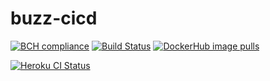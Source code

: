 # buzz-cicd

[![BCH compliance](https://bettercodehub.com/edge/badge/bassamalasadi/cicd-buzz?branch=master)](https://bettercodehub.com/)
[![Build Status](https://travis-ci.org/bassamalasadi/buzz-cicd.svg?branch=master)](https://travis-ci.org/bassamalasadi/buzz-cicd)
[![DockerHub image pulls](https://img.shields.io/docker/pulls/bassamalasadi/buzz-cicd)](https://hub.docker.com/repository/docker/bassamalasadi/buzz-cicd)

[![Heroku CI Status](https://secure-retreat-68080.herokuapp.com/last.svg)]()
